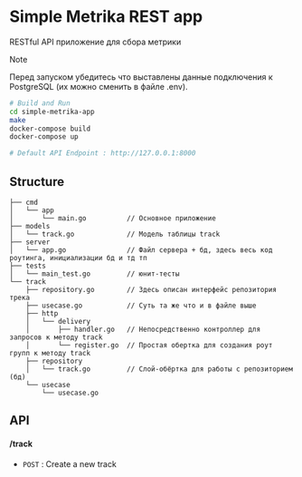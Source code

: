 # Simple Metrika REST app
RESTful API приложение для сбора метрики

> [!NOTE]
> Перед запуском убедитесь что выставлены данные подключения к PostgreSQL (их можно сменить в файле .env).

```bash
# Build and Run
cd simple-metrika-app
make
docker-compose build
docker-compose up

# Default API Endpoint : http://127.0.0.1:8000
```

## Structure
```
├── cmd
│   └── app
│       └── main.go          // Основное приложение
├── models
│   └── track.go             // Модель таблицы track
├── server
│   └── app.go               // Файл сервера + бд, здесь весь код роутинга, инициализации бд и тд тп
├── tests
│   └── main_test.go         // юнит-тесты
└── track
    ├── repository.go        // Здесь описан интерфейс репозитория трека
    ├── usecase.go           // Суть та же что и в файле выше
    ├── http
    │   └── delivery
    │       ├── handler.go   // Непосредственно контроллер для запросов к методу track
    │       └── register.go  // Простая обертка для создания роут групп к методу track
    ├── repository
    │   └── track.go         // Слой-обёртка для работы с репозиторием (бд)
    └── usecase
        └── usecase.go
```

## API

#### /track
* `POST` : Create a new track
